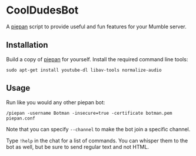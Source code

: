 CoolDudesBot
============

A [piepan](https://github.com/layeh/piepan) script to provide useful and fun features for your Mumble server.

Installation
------------

Build a copy of [piepan](https://github.com/layeh/piepan) for yourself.
Install the required command line tools:

```sudo apt-get install youtube-dl libav-tools normalize-audio```

Usage
-----

Run like you would any other piepan bot:

```/piepan -username Botman -insecure=true -certificate botman.pem piepan.conf```

Note that you can specify `--channel` to make the bot join a specific channel.

Type `!help` in the chat for a list of commands. You can whisper them to the bot as well,
but be sure to send regular text and not HTML.


